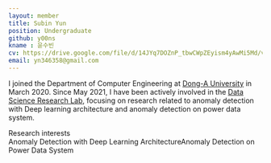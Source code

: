 ```yaml
---
layout: member
title: Subin Yun
position: Undergraduate
github: y00ns
kname : 윤수빈
cv: https://drive.google.com/file/d/14JYq7DOZnP_tbwCWpZEyism4yAwMi5Md/view?usp=sharing, Subin Yun CV
email: yn346358@gmail.com
---
```



I joined the Department of Computer Engineering at [Dong-A University](https://english.donga.ac.kr/sites/english/index.do) in March 2020.  Since May 2021, I have been actively involved in the [Data Science Research Lab](https://www.datasciencelabs.org/), focusing on research related to anomaly detection with Deep learning architecture and anomaly detection on power data system.


<div class="head">Research interests</div>
<span class="badge badge-info">Anomaly Detection with Deep Learning Architecture</span><span class="badge badge-danger">Anomaly Detection on Power Data System</span>